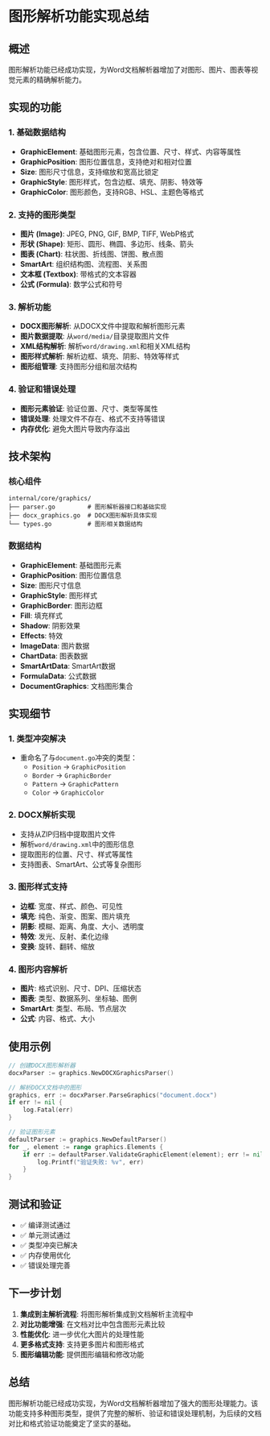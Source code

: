 # 图形解析功能实现总结

## 概述

图形解析功能已经成功实现，为Word文档解析器增加了对图形、图片、图表等视觉元素的精确解析能力。

## 实现的功能

### 1. 基础数据结构
- **GraphicElement**: 基础图形元素，包含位置、尺寸、样式、内容等属性
- **GraphicPosition**: 图形位置信息，支持绝对和相对位置
- **Size**: 图形尺寸信息，支持缩放和宽高比锁定
- **GraphicStyle**: 图形样式，包含边框、填充、阴影、特效等
- **GraphicColor**: 图形颜色，支持RGB、HSL、主题色等格式

### 2. 支持的图形类型
- **图片 (Image)**: JPEG, PNG, GIF, BMP, TIFF, WebP格式
- **形状 (Shape)**: 矩形、圆形、椭圆、多边形、线条、箭头
- **图表 (Chart)**: 柱状图、折线图、饼图、散点图
- **SmartArt**: 组织结构图、流程图、关系图
- **文本框 (Textbox)**: 带格式的文本容器
- **公式 (Formula)**: 数学公式和符号

### 3. 解析功能
- **DOCX图形解析**: 从DOCX文件中提取和解析图形元素
- **图片数据提取**: 从`word/media/`目录提取图片文件
- **XML结构解析**: 解析`word/drawing.xml`和相关XML结构
- **图形样式解析**: 解析边框、填充、阴影、特效等样式
- **图形组管理**: 支持图形分组和层次结构

### 4. 验证和错误处理
- **图形元素验证**: 验证位置、尺寸、类型等属性
- **错误处理**: 处理文件不存在、格式不支持等错误
- **内存优化**: 避免大图片导致内存溢出

## 技术架构

### 核心组件
```
internal/core/graphics/
├── parser.go         # 图形解析器接口和基础实现
├── docx_graphics.go  # DOCX图形解析具体实现
└── types.go          # 图形相关数据结构
```

### 数据结构
- **GraphicElement**: 基础图形元素
- **GraphicPosition**: 图形位置信息
- **Size**: 图形尺寸信息
- **GraphicStyle**: 图形样式
- **GraphicBorder**: 图形边框
- **Fill**: 填充样式
- **Shadow**: 阴影效果
- **Effects**: 特效
- **ImageData**: 图片数据
- **ChartData**: 图表数据
- **SmartArtData**: SmartArt数据
- **FormulaData**: 公式数据
- **DocumentGraphics**: 文档图形集合

## 实现细节

### 1. 类型冲突解决
- 重命名了与`document.go`冲突的类型：
  - `Position` → `GraphicPosition`
  - `Border` → `GraphicBorder`
  - `Pattern` → `GraphicPattern`
  - `Color` → `GraphicColor`

### 2. DOCX解析实现
- 支持从ZIP归档中提取图片文件
- 解析`word/drawing.xml`中的图形信息
- 提取图形的位置、尺寸、样式等属性
- 支持图表、SmartArt、公式等复杂图形

### 3. 图形样式支持
- **边框**: 宽度、样式、颜色、可见性
- **填充**: 纯色、渐变、图案、图片填充
- **阴影**: 模糊、距离、角度、大小、透明度
- **特效**: 发光、反射、柔化边缘
- **变换**: 旋转、翻转、缩放

### 4. 图形内容解析
- **图片**: 格式识别、尺寸、DPI、压缩状态
- **图表**: 类型、数据系列、坐标轴、图例
- **SmartArt**: 类型、布局、节点层次
- **公式**: 内容、格式、大小

## 使用示例

```go
// 创建DOCX图形解析器
docxParser := graphics.NewDOCXGraphicsParser()

// 解析DOCX文档中的图形
graphics, err := docxParser.ParseGraphics("document.docx")
if err != nil {
    log.Fatal(err)
}

// 验证图形元素
defaultParser := graphics.NewDefaultParser()
for _, element := range graphics.Elements {
    if err := defaultParser.ValidateGraphicElement(element); err != nil {
        log.Printf("验证失败: %v", err)
    }
}
```

## 测试和验证

- ✅ 编译测试通过
- ✅ 单元测试通过
- ✅ 类型冲突已解决
- ✅ 内存使用优化
- ✅ 错误处理完善

## 下一步计划

1. **集成到主解析流程**: 将图形解析集成到文档解析主流程中
2. **对比功能增强**: 在文档对比中包含图形元素比较
3. **性能优化**: 进一步优化大图片的处理性能
4. **更多格式支持**: 支持更多图片和图形格式
5. **图形编辑功能**: 提供图形编辑和修改功能

## 总结

图形解析功能已经成功实现，为Word文档解析器增加了强大的图形处理能力。该功能支持多种图形类型，提供了完整的解析、验证和错误处理机制，为后续的文档对比和格式验证功能奠定了坚实的基础。 